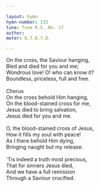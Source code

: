 ```yaml
---

layout: hymn
hymn-number: 133
tune: Tune R.S. No. 17
author: 
meter: 8.7.8.7.D.

---
```

On the cross, the Saviour hanging,<br>Bled and died for you and me;<br>Wondrous love! O! who can know it?<br>Boundless, priceless, full and free.<br><br>Chorus<br>On the cross behold Him hanging,<br>On the blood-stained cross for me,<br>Jesus died to bring salvation,<br>Jesus died for you and me.<br><br>O, the blood-stained cross of Jesus,<br>How it fills my soul with peace!<br>As I there behold Him dying,<br>Bringing naught but my release.<br><br>'Tis indeed a truth most precious,<br>That for sinners Jesus died,<br>And we have a full remission<br>Through a Saviour crucified.<br><br><br>
